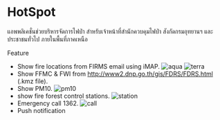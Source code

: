 
# HotSpot

แอพพลิเคชั่นช่วยบริหารจัดการไฟป่า สำหรับเจ้าหน้าที่สำนักควบคุมไฟป่า สังกัดกรมอุทยานฯ และประชาชนทั่วไป ภายในพื้นที่ภาคเหนือ

Feature
- Show fire locations from FIRMS email using iMAP.
![aqua](https://github.com/Siraprapha/HotSpot/blob/master/app_ScreenShot/Screenshot_2018-02-27-00-58-56.jpg)
![terra](https://github.com/Siraprapha/HotSpot/blob/master/app_ScreenShot/Screenshot_2018-02-27-00-59-03.jpg)
- Show FFMC & FWI from http://www2.dnp.go.th/gis/FDRS/FDRS.html (.kmz file).
- Show PM10.
![pm10](https://github.com/Siraprapha/HotSpot/blob/master/app_ScreenShot/Screenshot_2018-02-27-00-59-47.jpg)
- show fire forest control stations.
![station](https://github.com/Siraprapha/HotSpot/blob/master/app_ScreenShot/Screenshot_2018-02-27-01-00-15.jpg)
- Emergency call 1362.
![call](https://github.com/Siraprapha/HotSpot/blob/master/app_ScreenShot/Screenshot_2018-02-27-01-00-24.jpg)
- Push notification
